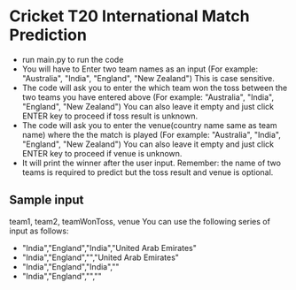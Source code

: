 # Cricket T20 International Match Prediction

- run main.py to run the code
- You will have to Enter two team names as an input (For example: "Australia", "India", "England", "New Zealand") This is case sensitive.
- The code will ask you to enter the which team won the toss between the two teams you have entered above (For example: "Australia", "India", "England", "New Zealand") You can also leave it empty and just click ENTER key to proceed if toss result is unknown.
- The code will ask you to enter the venue(country name same as team name) where the the match is played (For example: "Australia", "India", "England", "New Zealand") You can also leave it empty and just click ENTER key to proceed if venue is unknown.
- It will print the winner after the user input. Remember: the name of two teams is required to predict but the toss result and venue is optional.

## Sample input
team1, team2, teamWonToss, venue
You can use the following series of input as follows:
- "India","England","India","United Arab Emirates"
- "India","England","","United Arab Emirates"
- "India","England","India",""
- "India","England","",""

